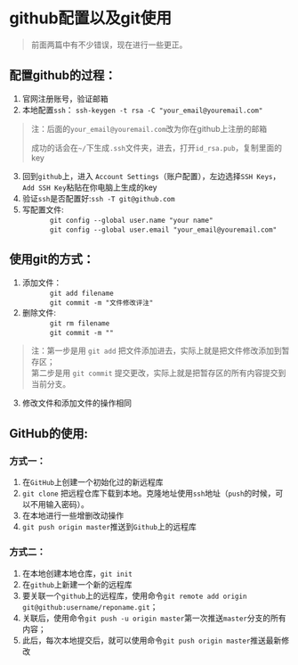 # github配置以及git使用 #

> 前面两篇中有不少错误，现在进行一些更正。


## 配置github的过程： ##

1. 官网注册账号，验证邮箱
2. 本地配置`ssh`： `ssh-keygen -t rsa -C "your_email@youremail.com"`
 >
 > 注：后面的`your_email@youremail.com`改为你在github上注册的邮箱
 >
 >成功的话会在`~/`下生成`.ssh`文件夹，进去，打开`id_rsa.pub`，复制里面的key
 >
3. 回到`github`上，进入 `Account Settings`（账户配置），左边选择`SSH Keys`，`Add SSH Key`粘贴在你电脑上生成的key
4. 验证`ssh`是否配置好:`ssh -T git@github.com`
5. 写配置文件:  
&emsp;&emsp;&emsp;&ensp;`git config --global user.name "your name"`  
&emsp;&emsp;&emsp;&ensp;`git config --global user.email "your_email@youremail.com"`


## 使用git的方式： ##

1. 添加文件：  
&emsp;&emsp;&emsp;&ensp;`git add filename`             
&emsp;&emsp;&emsp;&ensp;`git commit -m "文件修改评注"`
2. 删除文件:  
&emsp;&emsp;&emsp;&ensp;`git rm filename`  
&emsp;&emsp;&emsp;&ensp;`git commit -m ""`
> 注：第一步是用 `git add` 把文件添加进去，实际上就是把文件修改添加到暂存区；  
> 第二步是用 `git commit` 提交更改，实际上就是把暂存区的所有内容提交到当前分支。  
3. 修改文件和添加文件的操作相同



## GitHub的使用:  ##

### 方式一： ###
1. 在`GitHub`上创建一个初始化过的新远程库
2. `git clone` 把远程仓库下载到本地。克隆地址使用`ssh`地址（`push`的时候，可以不用输入密码）。
3. 在本地进行一些增删改动操作
4. `git push origin master`推送到`Github`上的远程库

### 方式二： ###
1. 在本地创建本地仓库，`git init`
2. 在`github`上新建一个新的远程库
3. 要关联一个`github`上的远程库，使用命令`git remote add origin git@github:username/reponame.git`；
4. 关联后，使用命令`git push -u origin master`第一次推送`master`分支的所有内容；
5. 此后，每次本地提交后，就可以使用命令`git push origin master`推送最新修改
